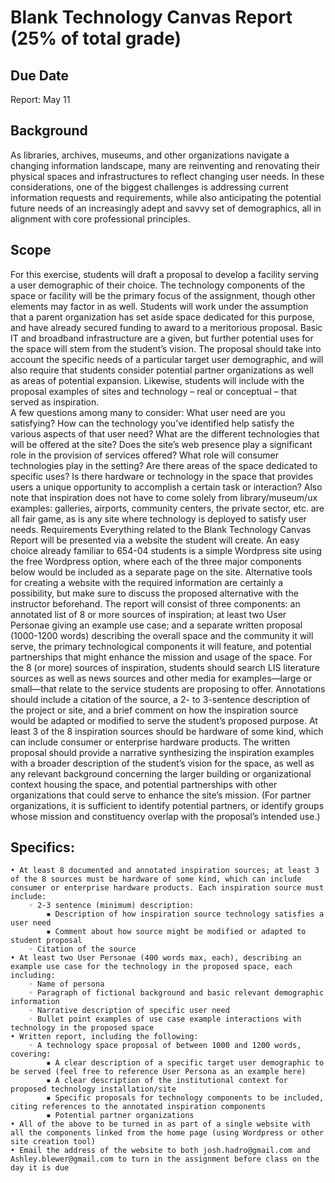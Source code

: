 # Blank Technology Canvas Report (25% of total grade)

## Due Date
Report: May 11

## Background
As libraries, archives, museums, and other organizations navigate a changing information landscape, many are reinventing and renovating their physical spaces and infrastructures to reflect changing user needs. In these considerations, one of the biggest challenges is addressing current information requests and requirements, while also anticipating the potential future needs of an increasingly adept and savvy set of demographics, all in alignment with core professional principles.

## Scope
For this exercise, students will draft a proposal to develop a facility serving a user demographic of their choice. The technology components of the space or facility will be the primary focus of the assignment, though other elements may factor in as well. Students will work under the assumption that a parent organization has set aside space dedicated for this purpose, and have already secured funding to award to a meritorious proposal. Basic IT and broadband infrastructure are a given, but further potential uses for the space will stem from the student’s vision. 
The proposal should take into account the specific needs of a particular target user demographic, and will also require that students consider potential partner organizations as well as areas of potential expansion. Likewise, students will include with the proposal examples of sites and technology – real or conceptual – that served as inspiration.  
A few questions among many to consider: What user need are you satisfying? How can the technology you’ve identified help satisfy the various aspects of that user need?  What are the different technologies that will be offered at the site? Does the site’s web presence play a significant role in the provision of services offered? What role will consumer technologies play in the setting? Are there areas of the space dedicated to specific uses? Is there hardware or technology in the space that provides users a unique opportunity to accomplish a certain task or interaction? 
Also note that inspiration does not have to come solely from library/museum/ux examples: galleries, airports, community centers, the private sector, etc. are all fair game, as is any site where technology is deployed to satisfy user needs. 
Requirements
Everything related to the Blank Technology Canvas Report will be presented via a website the student will create. An easy choice already familiar to 654-04 students is a simple Wordpress site using the free Wordpress option, where each of the three major components below would be included as a separate page on the site. Alternative tools for creating a website with the required information are certainly a possibility, but make sure to discuss the proposed alternative with the instructor beforehand.
The report will consist of three components: an annotated list of 8 or more sources of inspiration; at least two User Personae giving an example use case; and a separate written proposal (1000-1200 words) describing the overall space and the community it will serve, the primary technological components it will feature, and potential partnerships that might enhance the mission and usage of the space. 
For the 8 (or more) sources of inspiration, students should search LIS literature sources as well as news sources and other media for examples—large or small—that relate to the service students are proposing to offer. Annotations should include a citation of the source, a 2- to 3-sentence description of the project or site, and a brief comment on how the inspiration source would be adapted or modified to serve the student’s proposed purpose. At least 3 of the 8 inspiration sources should be hardware of some kind, which can include consumer or enterprise hardware products. 
The written proposal should provide a narrative synthesizing the inspiration examples with a broader description of the student’s vision for the space, as well as any relevant background concerning the larger building or organizational context housing the space, and potential partnerships with other organizations that could serve to enhance the site’s mission. (For partner organizations, it is sufficient to identify potential partners, or identify groups whose mission and constituency overlap with the proposal’s intended use.)



## Specifics: 
    • At least 8 documented and annotated inspiration sources; at least 3 of the 8 sources must be hardware of some kind, which can include consumer or enterprise hardware products. Each inspiration source must include: 
        ◦ 2-3 sentence (minimum) description:
            ▪ Description of how inspiration source technology satisfies a user need
            ▪ Comment about how source might be modified or adapted to student proposal
        ◦ Citation of the source
    • At least two User Personae (400 words max, each), describing an example use case for the technology in the proposed space, each including:
        ◦ Name of persona
        ◦ Paragraph of fictional background and basic relevant demographic information
        ◦ Narrative description of specific user need 
        ◦ Bullet point examples of use case example interactions with technology in the proposed space
    • Written report, including the following: 
        ◦ A technology space proposal of between 1000 and 1200 words, covering:
            ▪ A clear description of a specific target user demographic to be served (feel free to reference User Persona as an example here)
            ▪ A clear description of the institutional context for proposed technology installation/site
            ▪ Specific proposals for technology components to be included, citing references to the annotated inspiration components
            ▪ Potential partner organizations
    • All of the above to be turned in as part of a single website with all the components linked from the home page (using Wordpress or other site creation tool)
    • Email the address of the website to both josh.hadro@gmail.com and Ashley.blewer@gmail.com to turn in the assignment before class on the day it is due